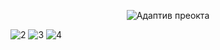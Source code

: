 <p align="center">
  <img src="https://github.com/user-attachments/assets/39dc1992-4a26-460b-ba2a-8338a770194a" alt="Адаптив преокта"/>
</p>

![2](https://github.com/user-attachments/assets/7d2ae537-bc8b-4dd2-ae01-085bab35e4f5)
![3](https://github.com/user-attachments/assets/6610c01c-64a4-48b3-b7b7-613baebd96e5)
![4](https://github.com/user-attachments/assets/73b06081-4bd7-4739-ade7-e3f800362982)
